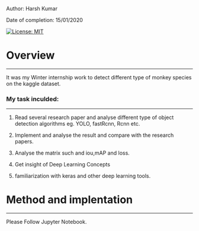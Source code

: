 Author: Harsh Kumar

Date of completion: 15/01/2020

 [![License: MIT](https://img.shields.io/badge/License-MIT-yellow.svg)](https://opensource.org/licenses/MIT)
 
# Overview
-------------------------------
It was my Winter internship work to detect different type of monkey species on the kaggle dataset.

### My task inculded:
-------------------------------
1. Read several research paper and analyse different type of object detection algorithms eg. YOLO, fastRcnn, Rcnn etc.

2. Implement and analyse the result and compare with the research papers.

3. Analyse the matrix such and iou,mAP and loss.

4. Get insight of Deep Learning Concepts

5. familiarization with keras and other deep learning tools.

# Method and implentation
---------------------------------
Please Follow Jupyter Notebook.









